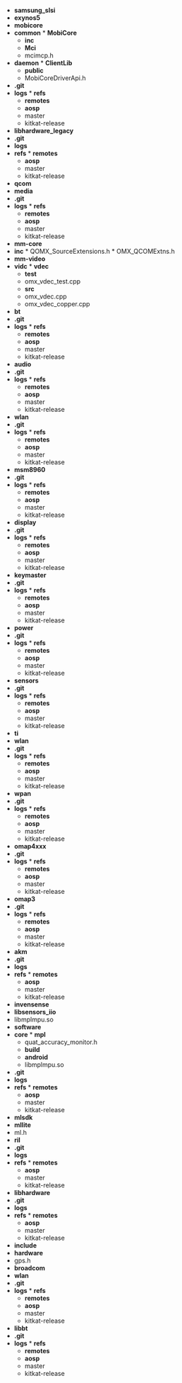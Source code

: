 * **samsung_slsi**
 * **exynos5**
  * **mobicore**
   * **common**
    * **MobiCore**
     * **inc**
      * **Mci**
       * mcimcp.h
   * **daemon**
    * **ClientLib**
     * **public**
      * MobiCoreDriverApi.h
  * **.git**
   * **logs**
    * **refs**
     * **remotes**
      * **aosp**
       * master
       * kitkat-release
* **libhardware_legacy**
 * **.git**
  * **logs**
   * **refs**
    * **remotes**
     * **aosp**
      * master
      * kitkat-release
* **qcom**
 * **media**
  * **.git**
   * **logs**
    * **refs**
     * **remotes**
      * **aosp**
       * master
       * kitkat-release
  * **mm-core**
   * **inc**
    * QOMX_SourceExtensions.h
    * OMX_QCOMExtns.h
  * **mm-video**
   * **vidc**
    * **vdec**
     * **test**
      * omx_vdec_test.cpp
     * **src**
      * omx_vdec.cpp
      * omx_vdec_copper.cpp
 * **bt**
  * **.git**
   * **logs**
    * **refs**
     * **remotes**
      * **aosp**
       * master
       * kitkat-release
 * **audio**
  * **.git**
   * **logs**
    * **refs**
     * **remotes**
      * **aosp**
       * master
       * kitkat-release
 * **wlan**
  * **.git**
   * **logs**
    * **refs**
     * **remotes**
      * **aosp**
       * master
       * kitkat-release
 * **msm8960**
  * **.git**
   * **logs**
    * **refs**
     * **remotes**
      * **aosp**
       * master
       * kitkat-release
 * **display**
  * **.git**
   * **logs**
    * **refs**
     * **remotes**
      * **aosp**
       * master
       * kitkat-release
 * **keymaster**
  * **.git**
   * **logs**
    * **refs**
     * **remotes**
      * **aosp**
       * master
       * kitkat-release
 * **power**
  * **.git**
   * **logs**
    * **refs**
     * **remotes**
      * **aosp**
       * master
       * kitkat-release
 * **sensors**
  * **.git**
   * **logs**
    * **refs**
     * **remotes**
      * **aosp**
       * master
       * kitkat-release
* **ti**
 * **wlan**
  * **.git**
   * **logs**
    * **refs**
     * **remotes**
      * **aosp**
       * master
       * kitkat-release
 * **wpan**
  * **.git**
   * **logs**
    * **refs**
     * **remotes**
      * **aosp**
       * master
       * kitkat-release
 * **omap4xxx**
  * **.git**
   * **logs**
    * **refs**
     * **remotes**
      * **aosp**
       * master
       * kitkat-release
 * **omap3**
  * **.git**
   * **logs**
    * **refs**
     * **remotes**
      * **aosp**
       * master
       * kitkat-release
* **akm**
 * **.git**
  * **logs**
   * **refs**
    * **remotes**
     * **aosp**
      * master
      * kitkat-release
* **invensense**
 * **libsensors_iio**
  * libmplmpu.so
  * **software**
   * **core**
    * **mpl**
     * quat_accuracy_monitor.h
     * **build**
      * **android**
       * libmplmpu.so
 * **.git**
  * **logs**
   * **refs**
    * **remotes**
     * **aosp**
      * master
      * kitkat-release
 * **mlsdk**
  * **mllite**
   * ml.h
* **ril**
 * **.git**
  * **logs**
   * **refs**
    * **remotes**
     * **aosp**
      * master
      * kitkat-release
* **libhardware**
 * **.git**
  * **logs**
   * **refs**
    * **remotes**
     * **aosp**
      * master
      * kitkat-release
 * **include**
  * **hardware**
   * gps.h
* **broadcom**
 * **wlan**
  * **.git**
   * **logs**
    * **refs**
     * **remotes**
      * **aosp**
       * master
       * kitkat-release
 * **libbt**
  * **.git**
   * **logs**
    * **refs**
     * **remotes**
      * **aosp**
       * master
       * kitkat-release
